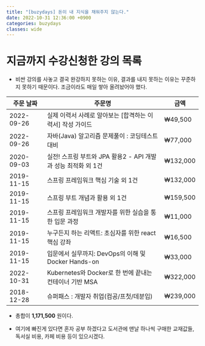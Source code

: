 ```yaml
---
title: "[buzydays] 돈이 내 지식을 채워주지 않는다."
date: 2022-10-31 12:36:00 +0900
categories: buzydays
classes: wide
---
```


# 지금까지 수강신청한 강의 목록

 - 비싼 강의를 사놓고 결국 완강하지 못하는 이유, 결과를 내지 못하는 이유는 꾸준하지 못하기 때문이다. 조금이라도 매일 쌓아 올려놨어야 했다.	  			

|주문 날짜|주문명|금액|	
|----------|------------------------------------------------|---------|
|2022-09-26|실제 이력서 사례로 알아보는 [합격하는 이력서] 작성 가이드		|₩49,500|	
|2022-09-26|자바(Java) 알고리즘 문제풀이 : 코딩테스트 대비				|₩77,000|	
|2020-09-03|실전! 스프링 부트와 JPA 활용2 - API 개발과 성능 최적화 외 1건	|₩132,000|	
|2019-11-15|스프링 프레임워크 핵심 기술 외 1건						|₩132,000|	
|2019-11-15|스프링 부트 개념과 활용 외 1건							|₩159,500|	
|2019-11-15|스프링 프레임워크 개발자를 위한 실습을 통한 입문 과정			|₩11,000|	
|2019-11-15|누구든지 하는 리액트: 초심자를 위한 react 핵심 강좌			|₩16,500|	
|2019-11-15|입문에서 실무까지: DevOps의 이해 및 Docker Hands-on		|₩33,000|	
|2022-10-31|Kubernetes와 Docker로 한 번에 끝내는 컨테이너 기반 MSA	|₩322,000|
|2018-12-28|슈퍼패스 : 개발자 취업(컴공/프첫/데분입)					|₩239,000|

 - 총합이 **1,171,500** 원이다. 
 
 - 여기에 빠진게 있다면 혼자 공부 하겠다고 도서관에 맨날 하나씩 구매한 교재값들, 독서실 비용, 카페 비용 등이 있으시겠다.
 		
